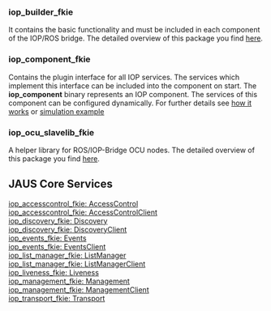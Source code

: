 ### iop_builder_fkie
It contains the basic functionality and must be included in each component of the IOP/ROS bridge. The detailed overview of this package you find [here](../iop_builder_fkie/README.md).

### iop_component_fkie
Contains the plugin interface for all IOP services. The services which implement this interface can be included into the component on start. The **iop_component** binary represents an IOP component. The services of this component can be configured dynamically. For further details see [how it works](../doc/how_it_works.md) or [simulation example](https://github.com/fkie/iop_cfg_sim_stage_fkie/blob/master/README.md)

### iop_ocu_slavelib_fkie
A helper library for ROS/IOP-Bridge OCU nodes. The detailed overview of this package you find [here](../iop_ocu_slavelib_fkie/README.md).

## JAUS Core Services

[iop_accesscontrol_fkie: AccessControl](../iop_accesscontrol_fkie/README.md)  
[iop_accesscontrol_fkie: AccessControlClient](../iop_accesscontrol_fkie/README.md#iop_accesscontrol_fkie-accesscontrolclient)  
[iop_discovery_fkie: Discovery](../iop_discovery_fkie/README.md)  
[iop_discovery_fkie: DiscoveryClient](../iop_discovery_fkie/README.md#iop_discovery_fkie-discoveryclient)  
[iop_events_fkie: Events](../iop_events_fkie/README.md)  
[iop_events_fkie: EventsClient](../iop_events_fkie/README.md#iop_events_fkie-eventsclient)  
[iop_list_manager_fkie: ListManager](../iop_list_manager_fkie/README.md)  
[iop_list_manager_fkie: ListManagerClient](../iop_list_manager_fkie/README.md#iop_list_manager_fkie-listmanagerclient)  
[iop_liveness_fkie: Liveness](../iop_liveness_fkie/README.md)  
[iop_management_fkie: Management](../iop_management_fkie/README.md)  
[iop_management_fkie: ManagementClient](../iop_management_fkie/README.md#iop_management_fkie-managementclient)  
[iop_transport_fkie: Transport](../iop_transport_fkie/README.md)  
